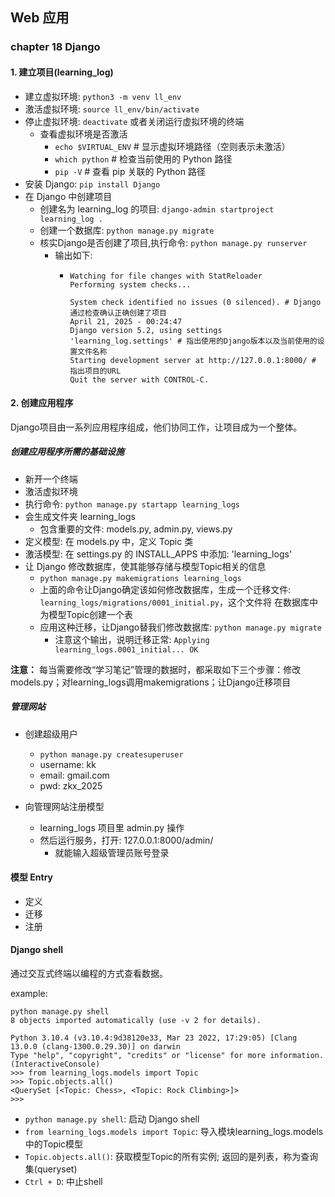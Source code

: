 ## Web 应用

### chapter 18 Django

#### 1. 建立项目(learning_log)

- 建立虚拟环境: `python3 -m venv ll_env`
- 激活虚拟环境: `source ll_env/bin/activate`
- 停止虚拟环境: `deactivate` 或者关闭运行虚拟环境的终端
  - 查看虚拟环境是否激活
    - `echo $VIRTUAL_ENV`           # 显示虚拟环境路径（空则表示未激活）
    - `which python`                # 检查当前使用的 Python 路径
    - `pip -V`                      # 查看 pip 关联的 Python 路径
- 安装 Django: `pip install Django`
- 在 Django 中创建项目
  - 创建名为 learning_log 的项目: `django-admin startproject learning_log .`
  - 创建一个数据库: `python manage.py migrate`
  - 核实Django是否创建了项目,执行命令: `python manage.py runserver`
    - 输出如下:
      - ```
        Watching for file changes with StatReloader
        Performing system checks...

        System check identified no issues (0 silenced). # Django通过检查确认正确创建了项目
        April 21, 2025 - 00:24:47
        Django version 5.2, using settings 'learning_log.settings' # 指出使用的Django版本以及当前使用的设置文件名称
        Starting development server at http://127.0.0.1:8000/ # 指出项目的URL
        Quit the server with CONTROL-C.
        ```

#### 2. 创建应用程序

Django项目由一系列应用程序组成，他们协同工作，让项目成为一个整体。

##### 创建应用程序所需的基础设施 

- 新开一个终端
- 激活虚拟环境
- 执行命令: `python manage.py startapp learning_logs`
- 会生成文件夹 learning_logs
  - 包含重要的文件: models.py, admin.py, views.py
- 定义模型: 在 models.py 中，定义 Topic 类
- 激活模型: 在 settings.py 的 INSTALL_APPS 中添加: 'learning_logs'
- 让 Django 修改数据库，使其能够存储与模型Topic相关的信息
  - `python manage.py makemigrations learning_logs`
  - 上面的命令让Django确定该如何修改数据库，生成一个迁移文件: `learning_logs/migrations/0001_initial.py`，这个文件将
    在数据库中为模型Topic创建一个表
  - 应用这种迁移，让Django替我们修改数据库: `python manage.py migrate` 
    - 注意这个输出，说明迁移正常: `Applying learning_logs.0001_initial... OK`

**注意：**
每当需要修改“学习笔记”管理的数据时，都采取如下三个步骤：修改models.py；对learning_logs调用makemigrations；让Django迁移项目

##### 管理网站

- 创建超级用户
  - `python manage.py createsuperuser`
  - username: kk
  - email: gmail.com
  - pwd: zkx_2025

- 向管理网站注册模型
  - learning_logs 项目里 admin.py 操作
  - 然后运行服务，打开: 127.0.0.1:8000/admin/
    - 就能输入超级管理员账号登录


#### 模型 Entry

- 定义
- 迁移
- 注册


#### Django shell

通过交互式终端以编程的方式查看数据。

example:
```shell
python manage.py shell                 
8 objects imported automatically (use -v 2 for details).

Python 3.10.4 (v3.10.4:9d38120e33, Mar 23 2022, 17:29:05) [Clang 13.0.0 (clang-1300.0.29.30)] on darwin
Type "help", "copyright", "credits" or "license" for more information.
(InteractiveConsole)
>>> from learning_logs.models import Topic
>>> Topic.objects.all()
<QuerySet [<Topic: Chess>, <Topic: Rock Climbing>]>
>>> 
```
- `python manage.py shell`: 启动 Django shell
- `from learning_logs.models import Topic`: 导入模块learning_logs.models中的Topic模型
- `Topic.objects.all()`: 获取模型Topic的所有实例; 返回的是列表，称为查询集(queryset)
- `Ctrl + D`: 中止shell
